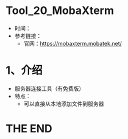 # Tool_20_MobaXterm

- 时间：
- 参考链接：
  - 官网：https://mobaxterm.mobatek.net/



# 1、介绍

- 服务器连接工具（有免费版）
- 特点：
  - 可以直接从本地添加文件到服务器



# THE END